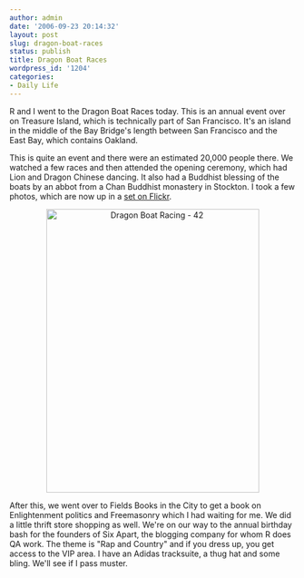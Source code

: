 ```yaml
---
author: admin
date: '2006-09-23 20:14:32'
layout: post
slug: dragon-boat-races
status: publish
title: Dragon Boat Races
wordpress_id: '1204'
categories:
- Daily Life
---
```

R and I went to the Dragon Boat Races today. This is an annual event over on Treasure Island, which is technically part of San Francisco. It's an island in the middle of the Bay Bridge's length between San Francisco and the East Bay, which contains Oakland.

This is quite an event and there were an estimated 20,000 people there. We watched a few races and then attended the opening ceremony, which had Lion and Dragon Chinese dancing. It also had a Buddhist blessing of the boats by an abbot from a Chan Buddhist monastery in Stockton. I took a few photos, which are now up in a <a href="http://www.flickr.com/photos/albill/sets/72157594296842149/">set on Flickr</a>.
<p align="center"><a title="Photo Sharing" href="http://www.flickr.com/photos/albill/250869521/"><img width="375" height="500" alt="Dragon Boat Racing - 42" src="http://static.flickr.com/106/250869521_c02bfb61b2.jpg" /></a></p>
After this, we went over to Fields Books in the City to get a book on Enlightenment politics and Freemasonry which I had waiting for me. We did a little thrift store shopping as well. We're on our way to the annual birthday bash for the founders of Six Apart, the blogging company for whom R does QA work. The theme is "Rap and Country" and if you dress up, you get access to the VIP area. I have an Adidas tracksuite, a thug hat and some bling. We'll see if I pass muster.
